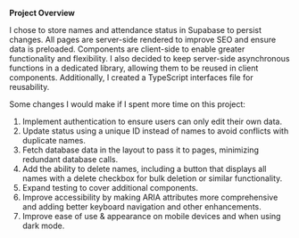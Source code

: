 **Project Overview**

I chose to store names and attendance status in Supabase to persist changes. All pages are server-side rendered to improve SEO and ensure data is preloaded. Components are client-side to enable greater functionality and flexibility. I also decided to keep server-side asynchronous functions in a dedicated library, allowing them to be reused in client components. Additionally, I created a TypeScript interfaces file for reusability.

Some changes I would make if I spent more time on this project:

1. Implement authentication to ensure users can only edit their own data.
2. Update status using a unique ID instead of names to avoid conflicts with duplicate names.
3. Fetch database data in the layout to pass it to pages, minimizing redundant database calls.
4. Add the ability to delete names, including a button that displays all names with a delete checkbox for bulk deletion or similar functionality.
5. Expand testing to cover additional components.
6. Improve accessibility by making ARIA attributes more comprehensive and adding better keyboard navigation and other enhancements.
7. Improve ease of use & appearance on mobile devices and when using dark mode. 
